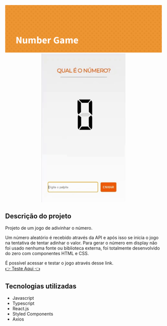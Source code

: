 <img src="./src/utils/images/Number Game-banner.png"/>

<div align="center">
  <img src="./src/utils/images/giphy (1).gif"/>
</div>

<h2>
  Descrição do projeto
</h2>
<p>
  Projeto de um jogo de adivinhar o número. 
  
  Um número aleatório é recebido através da API e após isso se inicia o jogo na tentativa de tentar adinhar o valor. 
  Para gerar o número em display não foi usado nenhuma fonte ou biblioteca externa, foi totalmente desenvolvido do zero com componentes HTML e CSS. 
  
  
  É possível acessar e testar o jogo através desse link.
  <a href="https://gabriel-fr.github.io/number_game/" target="_blank"> 
    <br/>
    :point_right: Teste Aqui :point_left:
  </a>
</p>

## Tecnologias utilizadas

- Javascript
- Typescript
- React.js
- Styled Components
- Axios
